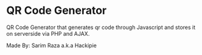 # QR Code Generator
QR Code Generator that generates qr code through Javascript and stores it on serverside via PHP and AJAX.

Made By: Sarim Raza a.k.a Hackipie
